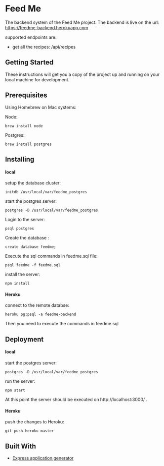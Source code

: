 # Feed Me

The backend system of the Feed Me project. The backend is live on the url:
https://feedme-backend.herokuapp.com

supported endpoints are:
- get all the recipes: /api/recipes


## Getting Started

These instructions will get you a copy of the project up and running on your local machine for development.


## Prerequisites

Using Homebrew on Mac systems: 

Node:
    
    brew install node
    
Postgres:

    brew install postgres



## Installing

#### local

setup the database cluster: 

    initdb /usr/local/var/feedme_postgres
    
start the postgres server:

    postgres -D /usr/local/var/feedme_postgres
    
Login to the server:

    psql postgres

Create the database :

    create database feedme;
    
Execute the sql commands in feedme.sql file:

    psql feedme -f feedme.sql
    
install the server:

    npm install
    

#### Heroku

connect to the remote databse: 
    
    heroku pg:psql -a feedme-backend
    
Then you need to execute the commands in feedme.sql
    

## Deployment

#### local

start the postgres server:
    
    postgres -D /usr/local/var/feedme_postgres
    
run the server:

    npm start

At this point the server should be executed on http://localhost:3000/ .

#### Heroku

push the changes to Heroku:

    git push heroku master


## Built With

* [Express application generator](https://expressjs.com/en/starter/generator.html)
